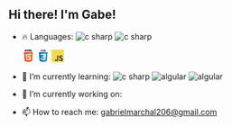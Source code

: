 ## Hi there! I'm **Gabe**!

<!--
**gabriel-marchal/gabriel-marchal** is a ✨ _special_ ✨ repository because its `README.md` (this file) appears on your GitHub profile.

Here are some ideas to get you started:
-->



- 🔥 Languages:
    <img alt="c sharp" width="22px" height="22px" src="https://upload-icon.s3.us-east-2.amazonaws.com/uploads/icons/png/378554371540553613-512.png">
    <img alt="c sharp" width="22px" height="22px" src="https://banner2.cleanpng.com/20180715/phb/kisspng-python-javascript-logo-clojure-python-logo-download-5b4ba705f356d3.4338622815316846139967.jpg">

    <img alt="c sharp" width="22px" height="22px" src="https://raw.githubusercontent.com/github/explore/80688e429a7d4ef2fca1e82350fe8e3517d3494d/topics/html/html.png">
    <img alt="c sharp" width="22px" height="22px" src="https://raw.githubusercontent.com/github/explore/80688e429a7d4ef2fca1e82350fe8e3517d3494d/topics/css/css.png">
    <img alt="c sharp" width="22px" height="22px" src="https://raw.githubusercontent.com/github/explore/80688e429a7d4ef2fca1e82350fe8e3517d3494d/topics/javascript/javascript.png">


- 🌱 I’m currently learning:
    <img alt="c sharp" width="22px" height="22px" src="https://seeklogo.com/images/C/c-sharp-c-logo-02F17714BA-seeklogo.com.png">
    <img alt="algular" width="22px" height="22px" src= "https://cdn.worldvectorlogo.com/logos/angular-icon-1.svg">
    <img alt="algular" width="22px" height="22px" src= "https://cdn.iconscout.com/icon/free/png-512/microsoft-dot-net-1-1175179.png">

- 🔭 I’m currently working on:
- 📫 How to reach me: gabrielmarchal206@gmail.com
    
